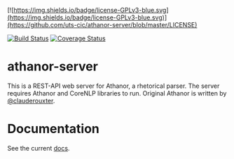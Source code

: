 [![https://img.shields.io/badge/license-GPLv3-blue.svg](https://img.shields.io/badge/license-GPLv3-blue.svg)](https://github.com/uts-cic/athanor-server/blob/master/LICENSE)

[![Build Status](https://travis-ci.org/uts-cic/athanor-server.svg?branch=master)](https://travis-ci.org/uts-cic/athanor-server)
[![Coverage Status](https://coveralls.io/repos/github/uts-cic/athanor-server/badge.svg?branch=master)](https://coveralls.io/github/uts-cic/athanor-server?branch=master)



# athanor-server

This is a REST-API web server for Athanor, a rhetorical parser. The server requires Athanor and CoreNLP libraries to run. Original Athanor is written by [@clauderouxter](https://github.com/orgs/uts-cic/people/clauderouxster).

# Documentation

See the current [docs](https://uts-cic.github.io/athanor-server/).
